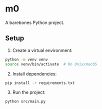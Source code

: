 # m0

A barebones Python project.

## Setup

1. Create a virtual environment:
```bash
python -m venv venv
source venv/bin/activate  # On Unix/macOS
```

2. Install dependencies:
```bash
pip install -r requirements.txt
```

3. Run the project:
```bash
python src/main.py
```
